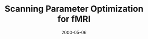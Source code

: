 ---
title: "Scanning Parameter Optimization for fMRI"
project_id: 
date: 2000-05-06
conference_id: ""
presenters:
   - peter_bandettini
summary: "<p>MGH-APA fMRI course, lecture 2</p>"
file: /assets/presentations/T91b.pdf
filename: T91b.pdf
layout: presentation
---